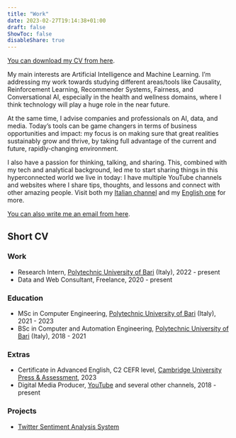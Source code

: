 ```yaml
---
title: "Work"
date: 2023-02-27T19:14:38+01:00
draft: false
ShowToc: false
disableShare: true
---
```


[You can download my CV from here](/documents/vf_resume.pdf).

My main interests are Artificial Intelligence and Machine Learning. I’m addressing my work towards studying different areas/tools like Causality, Reinforcement Learning, Recommender Systems, Fairness, and Conversational AI, especially in the health and wellness domains, where I think technology will play a huge role in the near future.

At the same time, I advise companies and professionals on AI, data, and media. Today’s tools can be game changers in terms of business opportunities and impact: my focus is on making sure that great realities sustainably grow and thrive, by taking full advantage of the current and future, rapidly-changing environment.

I also have a passion for thinking, talking, and sharing. This, combined with my tech and analytical background, led me to start sharing things in this hyperconnected world we live in today: I have multiple YouTube channels and websites where I share tips, thoughts, and lessons and connect with other amazing people. Visit both my [Italian channel](https://youtube.com/@VittorioFaraco) and my [English one](https://youtube.com/@VittorioFaraco2) for more.

[You can also write me an email from here](mailto:faracovittorio@gmail.com).

## Short CV

### Work

- Research Intern, [Polytechnic University of Bari](https://www.poliba.it) (Italy), 2022 - present
- Data and Web Consultant, Freelance, 2020 - present

### Education

- MSc in Computer Engineering, [Polytechnic University of Bari](https://www.poliba.it) (Italy), 2021 - 2023
- BSc in Computer and Automation Engineering, [Polytechnic University of Bari](https://www.poliba.it) (Italy), 2018 - 2021

### Extras

- Certificate in Advanced English, C2 CEFR level, [Cambridge University Press & Assessment](https://www.cambridge.org/), 2023
- Digital Media Producer, [YouTube](https://youtube.com/@VittorioFaraco2) and several other channels, 2018 - present

### Projects

- [Twitter Sentiment Analysis System](https://github.com/vtfrc/twitter-sentiment-analysis)
